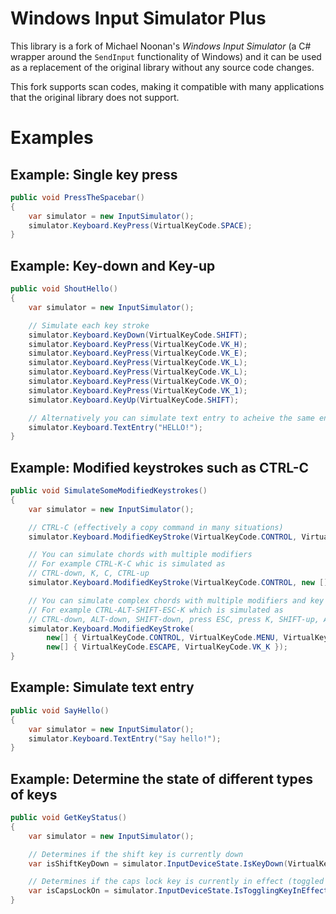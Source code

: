 # Windows Input Simulator Plus
This library is a fork of Michael Noonan's *Windows Input Simulator* (a C# wrapper around the `SendInput` functionality of Windows) and it can be used as a replacement of the original library without any source code changes.

This fork supports scan codes, making it compatible with many applications that the original library does not support.

# Examples

## Example: Single key press
```csharp
public void PressTheSpacebar()
{
    var simulator = new InputSimulator();
    simulator.Keyboard.KeyPress(VirtualKeyCode.SPACE);
}
```

## Example: Key-down and Key-up
```csharp
public void ShoutHello()
{
    var simulator = new InputSimulator();

    // Simulate each key stroke
    simulator.Keyboard.KeyDown(VirtualKeyCode.SHIFT);
    simulator.Keyboard.KeyPress(VirtualKeyCode.VK_H);
    simulator.Keyboard.KeyPress(VirtualKeyCode.VK_E);
    simulator.Keyboard.KeyPress(VirtualKeyCode.VK_L);
    simulator.Keyboard.KeyPress(VirtualKeyCode.VK_L);
    simulator.Keyboard.KeyPress(VirtualKeyCode.VK_O);
    simulator.Keyboard.KeyPress(VirtualKeyCode.VK_1);
    simulator.Keyboard.KeyUp(VirtualKeyCode.SHIFT);

    // Alternatively you can simulate text entry to acheive the same end result
    simulator.Keyboard.TextEntry("HELLO!");
}
```

## Example: Modified keystrokes such as CTRL-C
```csharp
public void SimulateSomeModifiedKeystrokes()
{
    var simulator = new InputSimulator();

    // CTRL-C (effectively a copy command in many situations)
    simulator.Keyboard.ModifiedKeyStroke(VirtualKeyCode.CONTROL, VirtualKeyCode.VK_C);

    // You can simulate chords with multiple modifiers
    // For example CTRL-K-C whic is simulated as
    // CTRL-down, K, C, CTRL-up
    simulator.Keyboard.ModifiedKeyStroke(VirtualKeyCode.CONTROL, new [] {VirtualKeyCode.VK_K, VirtualKeyCode.VK_C});

    // You can simulate complex chords with multiple modifiers and key presses
    // For example CTRL-ALT-SHIFT-ESC-K which is simulated as
    // CTRL-down, ALT-down, SHIFT-down, press ESC, press K, SHIFT-up, ALT-up, CTRL-up
    simulator.Keyboard.ModifiedKeyStroke(
        new[] { VirtualKeyCode.CONTROL, VirtualKeyCode.MENU, VirtualKeyCode.SHIFT },
        new[] { VirtualKeyCode.ESCAPE, VirtualKeyCode.VK_K });
}
```

## Example: Simulate text entry
```csharp
public void SayHello()
{
    var simulator = new InputSimulator();
    simulator.Keyboard.TextEntry("Say hello!");
}
```

## Example: Determine the state of different types of keys
```csharp
public void GetKeyStatus()
{
    var simulator = new InputSimulator();

    // Determines if the shift key is currently down
    var isShiftKeyDown = simulator.InputDeviceState.IsKeyDown(VirtualKeyCode.SHIFT);

    // Determines if the caps lock key is currently in effect (toggled on)
    var isCapsLockOn = simulator.InputDeviceState.IsTogglingKeyInEffect(VirtualKeyCode.CAPITAL);
}
```
